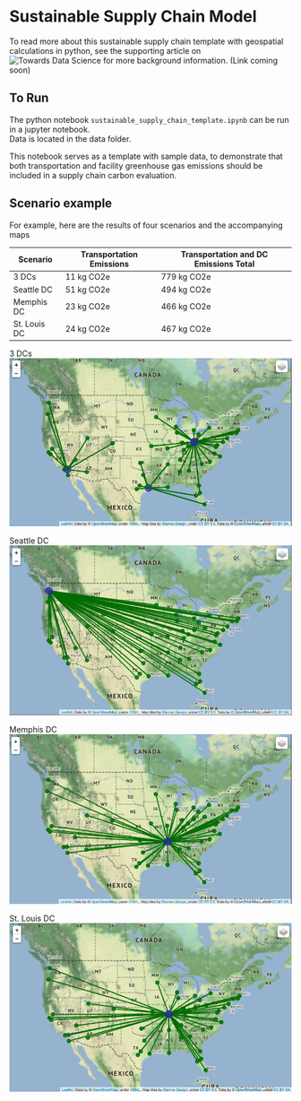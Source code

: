 # Sustainable Supply Chain Model 
To read more about this sustainable supply chain template with geospatial calculations in python, see the supporting article on ![Towards Data Science](https://medium.com/towards-data-science/a-sustainable-supply-chain-template-with-geospatial-calculations-in-python-f99a20a43df4) for more background information.
(Link coming soon)

## To Run
The python notebook `sustainable_supply_chain_template.ipynb` can be run in a jupyter notebook.  
Data is located in the data folder.

This notebook serves as a template with sample data, to demonstrate that both transportation and facility greenhouse gas emissions should be included in a supply chain carbon evaluation.

## Scenario example
For example, here are the results of four scenarios and the accompanying maps

| Scenario     | Transportation Emissions | Transportation and DC Emissions Total |
|--------------|--------------------------|---------------------------------------|
| 3 DCs        | 11 kg CO2e               | 779 kg CO2e                           |
| Seattle DC   | 51 kg CO2e               | 494 kg CO2e                           |
| Memphis DC   | 23 kg CO2e               | 466 kg CO2e                           |
| St. Louis DC | 24 kg CO2e               | 467 kg CO2e                           |


3 DCs
![3 DCs](https://github.com/wpbSabi/sustainable_supply_chain_template/blob/main/images/folium_ThreeDCs.png)

Seattle DC
![Seattle DC](https://github.com/wpbSabi/sustainable_supply_chain_template/blob/main/images/folium_Seattle.png)

Memphis DC
![Memphis DC](https://github.com/wpbSabi/sustainable_supply_chain_template/blob/main/images/folium_Memphis.png)

St. Louis DC
![St. Louis DC](https://github.com/wpbSabi/sustainable_supply_chain_template/blob/main/images/folium_StLouis.png)